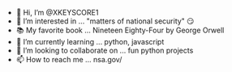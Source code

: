 - 👋 Hi, I’m @XKEYSCORE1
- 👀 I’m interested in ... "matters of national security" 😏
- 📚 My favorite book ... Nineteen Eighty-Four by George Orwell 
- 🌱 I’m currently learning ... python, javascript
- 💞️ I’m looking to collaborate on ... fun python projects
- 📫 How to reach me ... nsa.gov/

<!---
XKEYSCORE1/XKEYSCORE1 is a ✨ special ✨ repository because its `README.md` (this file) appears on your GitHub profile.
You can click the Preview link to take a look at your changes.
--->
